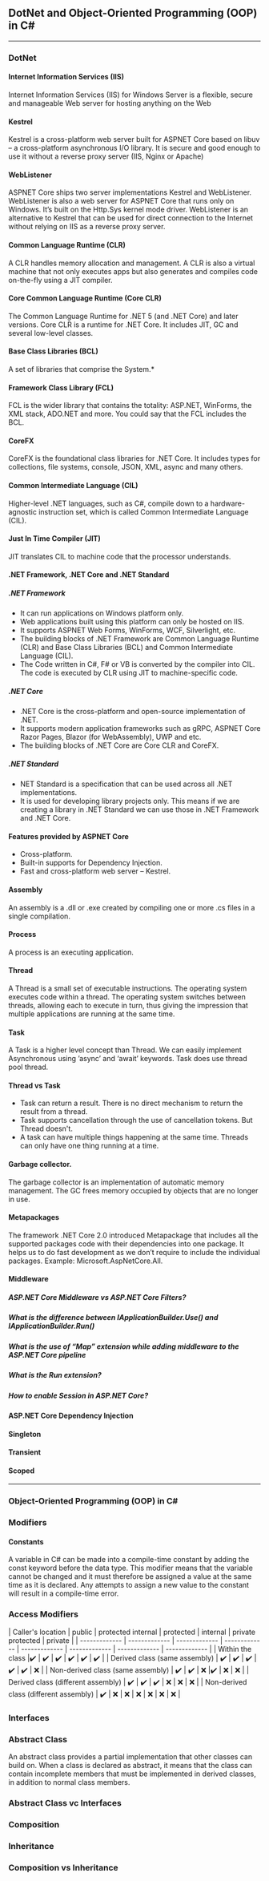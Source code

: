 ## DotNet and Object-Oriented Programming (OOP) in C#

_____________________________

### DotNet

#### Internet Information Services (IIS)

Internet Information Services (IIS) for Windows Server is a flexible, secure and manageable Web server for hosting anything on the Web

#### Kestrel

Kestrel is a cross-platform web server built for ASPNET Core based on libuv – a cross-platform asynchronous I/O library.
It is secure and good enough to use it without a reverse proxy server (IIS, Nginx or Apache)

#### WebListener

ASPNET Core ships two server implementations Kestrel and WebListener. WebListener is also a web server for ASPNET Core that runs only on Windows. It’s built on the Http.Sys kernel mode driver. WebListener is an alternative to Kestrel that can be used for direct connection to the Internet without relying on IIS as a reverse proxy server.

#### Common Language Runtime (CLR)

A CLR handles memory allocation and management. A CLR is also a virtual machine that not only executes apps but also generates and compiles code on-the-fly using a JIT compiler.

#### Core Common Language Runtime (Core CLR)

The Common Language Runtime for .NET 5 (and .NET Core) and later versions. Core CLR is a runtime for .NET Core. It includes JIT, GC and several low-level classes. 

#### Base Class Libraries (BCL)

A set of libraries that comprise the System.* 

#### Framework Class Library (FCL) 

FCL is the wider library that contains the totality: ASP.NET, WinForms, the XML stack, ADO.NET and more. You could say that the FCL includes the BCL.

#### CoreFX

CoreFX is the foundational class libraries for .NET Core. It includes types for collections, file systems, console, JSON, XML, async and many others.

#### Common Intermediate Language (CIL)

Higher-level .NET languages, such as C#, compile down to a hardware-agnostic instruction set, which is called Common Intermediate Language (CIL). 

#### Just In Time Compiler (JIT)

JIT translates CIL to machine code that the processor understands. 

#### .NET Framework, .NET Core and .NET Standard

##### .NET Framework

* It can run applications on Windows platform only.
* Web applications built using this platform can only be hosted on IIS.
* It supports ASPNET Web Forms, WinForms, WCF, Silverlight, etc. 
* The building blocks of .NET Framework are Common Language Runtime (CLR) and Base Class Libraries (BCL) and Common Intermediate Language (CIL).
* The Code written in C#, F# or VB is converted by the compiler into CIL. The code is executed by CLR using JIT to machine-specific code.

##### .NET Core

* .NET Core is the cross-platform and open-source implementation of .NET.
* It supports modern application frameworks such as gRPC, ASPNET Core Razor Pages, Blazor (for WebAssembly), UWP and etc.
* The building blocks of .NET Core are Core CLR and CoreFX. 

##### .NET Standard

* NET Standard is a specification that can be used across all .NET implementations. 
* It is used for developing library projects only. This means if we are creating a library in .NET Standard we can use those in .NET Framework and .NET Core.

#### Features provided by ASPNET Core

* Cross-platform.
* Built-in supports for Dependency Injection.
* Fast and cross-platform web server – Kestrel.

#### Assembly

An assembly is a .dll or .exe created by compiling one or more .cs files in a single compilation. 

#### Process

A process is an executing application. 

#### Thread

A Thread is a small set of executable instructions. The operating system executes code within a thread. The operating system switches between threads, allowing each to execute in turn, thus giving the impression that multiple applications are running at the same time.

#### Task

A Task is a higher level concept than Thread. We can easily implement Asynchronous using ’async’ and ‘await’ keywords. Task does use thread pool thread.

#### Thread vs Task

* Task can return a result. There is no direct mechanism to return the result from a thread.
* Task supports cancellation through the use of cancellation tokens. But Thread doesn't.
* A task can have multiple things happening at the same time. Threads can only have one thing running at a time.

#### Garbage collector.

The garbage collector is an implementation of automatic memory management. The GC frees memory occupied by objects that are no longer in use.

#### Metapackages

The framework .NET Core 2.0 introduced Metapackage that includes all the supported packages code with their dependencies into one package. It helps us to do fast development as we don’t require to include the individual packages. Example: Microsoft.AspNetCore.All.

#### Middleware

##### ASP.NET Core Middleware vs ASP.NET Core Filters?

##### What is the difference between IApplicationBuilder.Use() and IApplicationBuilder.Run()

##### What is the use of “Map” extension while adding middleware to the ASP.NET Core pipeline

##### What is the Run extension?

##### How to enable Session in ASP.NET Core?

#### ASP.NET Core Dependency Injection

#### Singleton

#### Transient

#### Scoped

_____________________________

### Object-Oriented Programming (OOP) in C#

### Modifiers

#### Constants

A variable in C# can be made into a compile-time constant by adding the const keyword before the data type. This modifier means that the variable cannot be changed and it must therefore be assigned a value at the same time as it is declared. Any attempts to assign a new value to the constant will result in a compile-time error.

### Access Modifiers

| Caller's location  | public | protected internal | protected | internal | private protected | private |
| ------------- | ------------- | ------------- | ------------- | ------------- | ------------- | ------------- | ------------- |
| Within the class |✔️ |  ✔️ | ✔️ | ✔️ | ✔️ | ✔️ | 
| Derived class (same assembly) | ✔️ |  ✔️ | ✔️ | ✔️ | ✔️ | ❌ |
| Non-derived class (same assembly) | ✔️  | ✔️  | ❌ |✔️  |  ❌ | ❌ |
| Derived class (different assembly) | ✔️ |  ✔️  | ✔️  |  ❌ | ❌ | ❌ |
| Non-derived class (different assembly) | ✔️  | ❌ | ❌ | ❌ | ❌ | ❌ | ❌ |

### Interfaces

### Abstract Class

An abstract class provides a partial implementation that other classes can build on. When a class is declared as abstract, it means that the class can contain incomplete members that must be implemented in derived classes, in addition to normal class members.

### Abstract Class vc Interfaces

### Composition

### Inheritance

### Composition vs Inheritance
